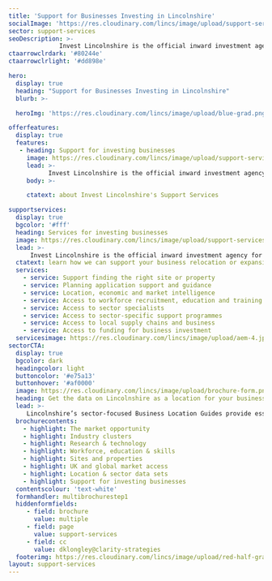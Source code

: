 ```yaml
---
title: 'Support for Businesses Investing in Lincolnshire'
socialImage: 'https://res.cloudinary.com/lincs/image/upload/support-services.jpg'
sector: support-services
seoDescription: >-
              Invest Lincolnshire is the official inward investment agency for Lincolnshire. Working with our partner organisations, including local authorities, education providers and businesses, we provide dedicated support to ensure a ‘soft landing’ for companies investing in Lincolnshire.
ctaarrowclrdark: '#80244e'             
ctaarrowclrlight: '#dd898e'             

hero:
  display: true
  heading: "Support for Businesses Investing in Lincolnshire"
  blurb: >-

  heroImg: 'https://res.cloudinary.com/lincs/image/upload/blue-grad.png'

offerfeatures:
  display: true
  features:
   - heading: Support for investing businesses
     image: https://res.cloudinary.com/lincs/image/upload/support-services.jpg
     lead: >-
           Invest Lincolnshire is the official inward investment agency for Lincolnshire. Working with our partner organisations, including local authorities, education providers and businesses, we provide dedicated support to ensure a ‘soft landing’ for companies investing in Lincolnshire.
     body: >-

     ctatext: about Invest Lincolnshire's Support Services   

supportservices:
  display: true
  bgcolor: '#fff'
  heading: Services for investing businesses
  image: https://res.cloudinary.com/lincs/image/upload/support-services.jpg
  lead: >-
      Invest Lincolnshire is the official inward investment agency for Lincolnshire. Working with our partner organisations, including local authorities, education providers and businesses, we provide dedicated support to ensure a ‘soft landing’ for companies investing in Lincolnshire.
  ctatext: learn how we can support your business relocation or expansion project
  services:
    - service: Support finding the right site or property
    - service: Planning application support and guidance
    - service: Location, economic and market intelligence
    - service: Access to workforce recruitment, education and training solutions
    - service: Access to sector specialists
    - service: Access to sector-specific support programmes
    - service: Access to local supply chains and business
    - service: Access to funding for business investment
  servicesimage: https://res.cloudinary.com/lincs/image/upload/aem-4.jpg
sectorCTA:
  display: true
  bgcolor: dark
  headingcolor: light
  buttoncolor: '#e75a13'
  buttonhover: '#af0000'
  image: https://res.cloudinary.com/lincs/image/upload/brochure-form.png
  heading: Get the data on Lincolnshire as a location for your business
  lead: >-
     Lincolnshire’s sector-focused Business Location Guides provide essential information and data for companies researching and evaluating Lincolnshire as a potential investment location. Insights include:                                       
  brochurecontents:
    - highlight: The market opportunity
    - highlight: Industry clusters
    - highlight: Research & technology
    - highlight: Workforce, education & skills
    - highlight: Sites and properties
    - highlight: UK and global market access
    - highlight: Location & sector data sets
    - highlight: Support for investing businesses
  contentscolour: 'text-white'
  formhandler: multibrochurestep1
  hiddenformfields:
     - field: brochure
       value: multiple   
     - field: page
       value: support-services
     - field: cc
       value: dklongley@clarity-strategies  
  footerimg: https://res.cloudinary.com/lincs/image/upload/red-half-grad.png
layout: support-services
---
```


